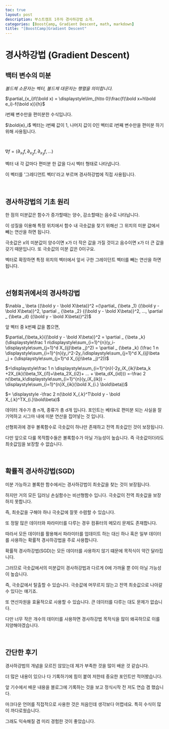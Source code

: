 ```yaml
---
toc: true
layout: post
description: 부스트캠프 1주차 경사하강법 소개.
categories: [BoostCamp, Gradient Descent, math, markdown]
title: "[BoostCamp]Gradient Descent"
---
```

# 경사하강법 (Gradient Descent)

## 백터 변수의 미분 

*볼드체 소문자는 벡터, 볼드체 대문자는 행렬을 의미합니다.*


$\partial_{x_i}f(\bold x) = \displaystyle\lim_{h\to 0}\frac{f(\bold x+h\bold e_i)-f(\bold x)}{h}$

i번째 변수만을 편미분한 수식입니다.

$\bold{e}_i$ 벡터는 i번째 값이 1, 나머지 값이 0인 벡터로 i번째 변수만을 편미분 하기 위해 사용됩니다. 

<br/>

$\nabla f = (\partial_{x_1}f,\partial_{x_2}f,\partial_{x_3}f, ...)$

벡터 내 각 값마다 편미분 한 값을 다시 벡터 형태로 나타냅니다.

이 벡터를 '그레디언트 벡터'라고 부르며 경사하강법에 직접 사용됩니다.

<br/> 

## 경사하강법의 기초 원리

한 점의 미분값은 함수가 증가할때는 양수, 감소할때는 음수로 나타납니다.

이 성질을 이용해 특정 위치에서 함수 내 극솟값을 찾기 위해선 그 위치의 미분 값에서 빼는 연산을 하면 됩니다.

극솟값은 x의 미분값이 양수이면 x가 더 작은 값을 가질 것이고 음수이면 x가 더 큰 값을 갖기 때문입니다. 또 극솟값의 미분 값은 0이구요. 

벡터로 확장하면 특정 위치의 벡터에서 앞서 구한 그레이던트 벡터를 빼는 연산을 하면 됩니다.

<br/> 

## 선형회귀에서의 경사하강법

$\nabla _ \beta {(\bold y - \bold X\beta)}^2 =(\partial_ {\beta _1} {(\bold y - \bold X\beta)}^2, \partial _ {\beta _2} {(\bold y - \bold X\beta)}^2, ..., \partial _ {\beta _d} {(\bold y - \bold X\beta)}^2)$

앞 벡터 중 k번째 값을 뽑으면, 


$\partial_{\beta_k}{(\bold y - \bold X\beta)}^2 = \partial _ {\beta _k} (\displaystyle\frac 1 n\displaystyle\sum_{i=1}^{n}(y_i-\displaystyle\sum_{j=1}^d X_{ij}\beta _j)^2) = \partial _ {\beta _k} (\frac 1 n \displaystyle\sum_{i=1}^{n}(y_i^2-2y_i\displaystyle\sum_{j=1}^d X_{ij}\beta _j + (\displaystyle\sum_{j=1}^d X_{ij}\beta _j)^2))$

$=\displaystyle\frac 1 n \displaystyle\sum_{i=1}^{n}(-2y_iX_{ik}\beta_k +2X_{ik}(\beta_1X_{i1}+\beta_2X_{i2}+ ... + \beta_dX_{id})) =-\frac 2 n(\beta_k\displaystyle\sum_{i=1}^{n}(y_iX_{ik}) - \displaystyle\sum_{i=1}^{n}X_{ik}(\bold X_{i.} \bold\beta))$

$= \displaystyle -\frac 2 n(\bold X_{.k}^T\bold y - \bold X_{.k}^TX_{i.}\bold\beta)$

데이터 개수가 총 n개, 종류가 총 d개 입니다. 포인트는 베타k로 편미분 되는 사실을 잘 기억하고 시그마 내에 미분 연산을 집어넣는 것 입니다.

선형회귀에 경우 볼록함수로 극솟값이 하나만 존재하고 전역 최솟값인 것이 보장됩니다.

다만 앞으로 다룰 목적함수들은 볼록함수가 아닐 가능성이 높습니다. 즉 극솟값이더라도 최솟값임을 보장할 수  없습니다.

<br/> 

## 확률적 경사하강법(SGD)

미분 가능하고 볼록한 함수에서는 경사하강법이 최솟값을 찾는 것이 보장됩니다.

하지만 거의 모든 딥러닝 손실함수는 비선형함수 입니다. 극솟값이 전역 최솟값을 보장하지 못합니다.

즉, 최솟값을 구해야 하나 극솟값에 잘못 수렴할 수 있습니다.

또 정말 많은 데이터와 파라미터를 다루는 경우 컴퓨터의 메모리 문제도 존재합니다.

따라서 모든 데이터를 활용해서 파라미터를 업데이트 하는 대신 하나 혹은 일부 데이터를 사용하는 확률적 경사하강법을 주로 사용합니다.

확률적 경사하강법(SGD)는 모든 데이터를 사용하지 않기 떄문에 목적식이 약간 달라집니다.

그러므로 극솟값에서의 미분값이 경사하강법과 다르게 0에 가까울 뿐 0이 아닐 가능성이 높습니다.

즉, 극솟값에서 탈출할 수 있습니다. 극솟값에 머무르지 않는고 전역 최솟값으로 나아갈 수 있다는 얘기죠.

또 연산자원을 효율적으로 사용할 수 있습니다. 큰 데이터를 다루는 대도 문제가 없습니다.

다만 너무 작은 개수의 데이터를 사용하면 경사하강법 목적식을 많이 왜곡하므로 이를 지양해야겠습니다.

<br/> 

## 간단한 후기

경사하강법의 개념을 모르진 않았는데 제가 부족한 것을 많이 배운 것 같습니다.

더 많은 내용이 있으나 다 기록하기에 힘이 붙여 저한테 중요한 포인트만 적어봤습니다.

앞 기수에서 배운 내용을 블로그에 기록하는 것을 보고 정식시작 전 저도 연습 겸 했습니다.

마크다운 언어를 직접적으로 사용한 것은 처음인데 생각보다 어렵네요. 특히 수식이 많이 까다로웠습니다.

그래도 익숙해질 겸 미리 경험한 것이 좋았습니다.
